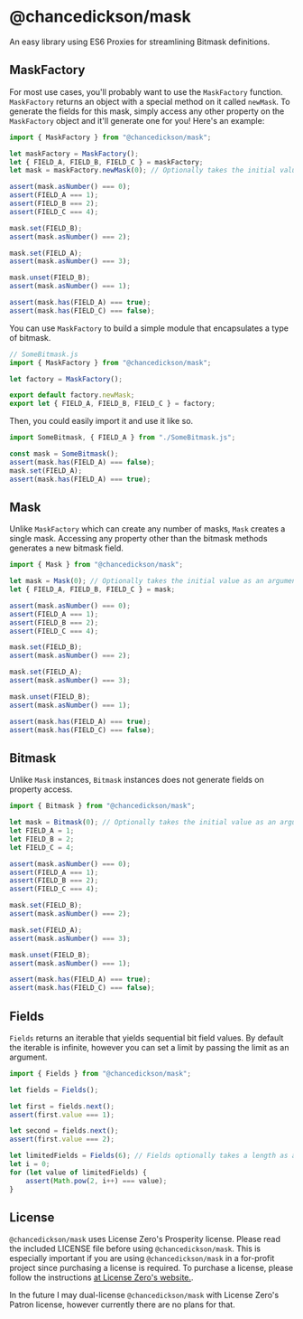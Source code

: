 # @chancedickson/mask

An easy library using ES6 Proxies for streamlining Bitmask definitions.

## MaskFactory

For most use cases, you'll probably want to use the `MaskFactory` function.
`MaskFactory` returns an object with a special method on it called `newMask`.
To generate the fields for this mask, simply access any other property on
the `MaskFactory` object and it'll generate one for you! Here's an example:

```javascript
import { MaskFactory } from "@chancedickson/mask";

let maskFactory = MaskFactory();
let { FIELD_A, FIELD_B, FIELD_C } = maskFactory;
let mask = maskFactory.newMask(0); // Optionally takes the initial value as an argument

assert(mask.asNumber() === 0);
assert(FIELD_A === 1);
assert(FIELD_B === 2);
assert(FIELD_C === 4);

mask.set(FIELD_B);
assert(mask.asNumber() === 2);

mask.set(FIELD_A);
assert(mask.asNumber() === 3);

mask.unset(FIELD_B);
assert(mask.asNumber() === 1);

assert(mask.has(FIELD_A) === true);
assert(mask.has(FIELD_C) === false);
```

You can use `MaskFactory` to build a simple module that encapsulates a type
of bitmask.

```javascript
// SomeBitmask.js
import { MaskFactory } from "@chancedickson/mask";

let factory = MaskFactory();

export default factory.newMask;
export let { FIELD_A, FIELD_B, FIELD_C } = factory;
```

Then, you could easily import it and use it like so.

```javascript
import SomeBitmask, { FIELD_A } from "./SomeBitmask.js";

const mask = SomeBitmask();
assert(mask.has(FIELD_A) === false);
mask.set(FIELD_A);
assert(mask.has(FIELD_A) === true);
```

## Mask

Unlike `MaskFactory` which can create any number of masks, `Mask` creates a
single mask. Accessing any property other than the bitmask methods generates
a new bitmask field.

```javascript
import { Mask } from "@chancedickson/mask";

let mask = Mask(0); // Optionally takes the initial value as an argument
let { FIELD_A, FIELD_B, FIELD_C } = mask;

assert(mask.asNumber() === 0);
assert(FIELD_A === 1);
assert(FIELD_B === 2);
assert(FIELD_C === 4);

mask.set(FIELD_B);
assert(mask.asNumber() === 2);

mask.set(FIELD_A);
assert(mask.asNumber() === 3);

mask.unset(FIELD_B);
assert(mask.asNumber() === 1);

assert(mask.has(FIELD_A) === true);
assert(mask.has(FIELD_C) === false);
```

## Bitmask

Unlike `Mask` instances, `Bitmask` instances does not generate fields on
property access.

```javascript
import { Bitmask } from "@chancedickson/mask";

let mask = Bitmask(0); // Optionally takes the initial value as an argument
let FIELD_A = 1;
let FIELD_B = 2;
let FIELD_C = 4;

assert(mask.asNumber() === 0);
assert(FIELD_A === 1);
assert(FIELD_B === 2);
assert(FIELD_C === 4);

mask.set(FIELD_B);
assert(mask.asNumber() === 2);

mask.set(FIELD_A);
assert(mask.asNumber() === 3);

mask.unset(FIELD_B);
assert(mask.asNumber() === 1);

assert(mask.has(FIELD_A) === true);
assert(mask.has(FIELD_C) === false);
```

## Fields

`Fields` returns an iterable that yields sequential bit field values. By
default the iterable is infinite, however you can set a limit by passing the
limit as an argument.

```javascript
import { Fields } from "@chancedickson/mask";

let fields = Fields();

let first = fields.next();
assert(first.value === 1);

let second = fields.next();
assert(first.value === 2);

let limitedFields = Fields(6); // Fields optionally takes a length as an argument.
let i = 0;
for (let value of limitedFields) {
	assert(Math.pow(2, i++) === value);
}
```

## License

`@chancedickson/mask` uses License Zero's Prosperity license. Please read the
included LICENSE file before using `@chancedickson/mask`. This is especially
important if you are using `@chancedickson/mask` in a for-profit project since
purchasing a license is required. To purchase a license, please follow the
instructions [at License Zero's website.](https://licensezero.com).

In the future I may dual-license `@chancedickson/mask` with License Zero's
Patron license, however currently there are no plans for that.
